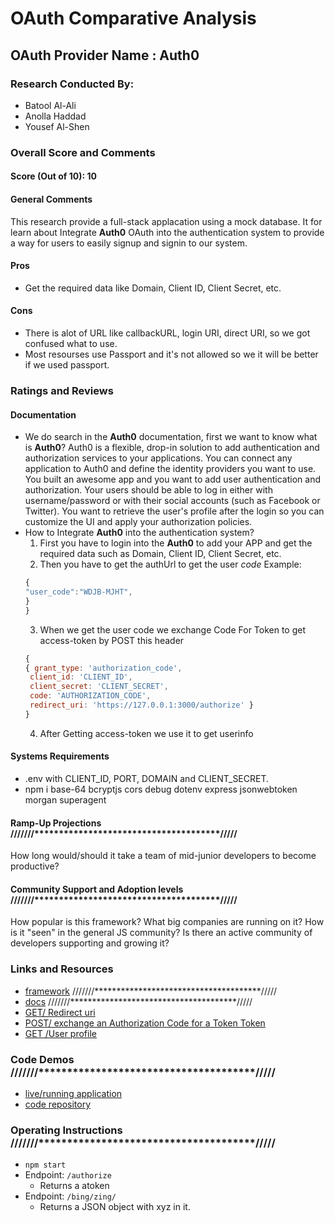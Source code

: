 # OAuth Comparative Analysis
## OAuth Provider Name : Auth0
### Research Conducted By: 
- Batool Al-Ali
- Anolla Haddad
- Yousef Al-Shen
### Overall Score and Comments
#### Score (Out of 10): 10
#### General Comments
This research provide a full-stack applacation using a mock database. It for learn about  Integrate **Auth0** OAuth into the authentication system to provide a way for users to easily signup and signin to our system.
#### Pros
* Get the required data like Domain, Client ID, Client Secret, etc.
#### Cons
* There is alot of URL like callbackURL, login URI, direct URI, so we got confused what to use.
* Most resourses use Passport and it's not allowed so we it will be better if we used passport.
### Ratings and Reviews
#### Documentation
- We do search in the **Auth0** documentation, first we want to know what is **Auth0**?
  Auth0 is a flexible, drop-in solution to add authentication and authorization services to your applications.
  You can connect any application to Auth0 and define the identity providers you want to use.
  You built an awesome app and you want to add user authentication and authorization. Your users should be able to log in either with username/password or with their social accounts (such as Facebook or Twitter). You want to retrieve the user's profile after the login so you can customize the UI and apply your authorization policies.
- How to Integrate **Auth0** into the authentication system?
    1. First you have to login into the **Auth0** to add your APP and get the required data such as Domain, Client ID, Client Secret, etc.
    2. Then you have to get the authUrl to get the user *code* Example:
    ```javaScript
    {
  "user_code":"WDJB-MJHT",
  }
    }
    ```
    3.  When we get the user code we exchange Code For Token to get access-token by POST this header 
    ```javaScript
    {
    { grant_type: 'authorization_code',
     client_id: 'CLIENT_ID',
     client_secret: 'CLIENT_SECRET',
     code: 'AUTHORIZATION_CODE',
     redirect_uri: 'https://127.0.0.1:3000/authorize' }
    }
    ```
    4. After Getting access-token we use it to get userinfo
#### Systems Requirements 
- .env with CLIENT_ID, PORT, DOMAIN and CLIENT_SECRET.
- npm i base-64 bcryptjs cors debug dotenv express jsonwebtoken morgan superagent
#### Ramp-Up Projections   ///////**************************************/////
How long would/should it take a team of mid-junior developers to become productive?
#### Community Support and Adoption levels ///////**************************************/////
How popular is this framework? What big companies are running on it? How is it "seen" in the general JS community?  Is there an active community of developers supporting and growing it?
### Links and Resources
* [framework](http://xyz.com)   ///////**************************************/////
* [docs](http://xyz.com)        ///////**************************************/////
* [GET/ Redirect uri](https://auth0.com/docs/universal-login)
* [POST/ exchange an Authorization Code for a Token Token](https://auth0.com/docs/api/authentication#authorization-code-flow45)
* [GET /User profile](https://auth0.com/docs/api/authentication#get-user-info)
### Code Demos  ///////**************************************/////
* [live/running application](http://xyz.com)
* [code repository](http://xyz.com)
### Operating Instructions   ///////**************************************/////
* `npm start`
* Endpoint: `/authorize`
  * Returns a atoken
* Endpoint: `/bing/zing/`
  * Returns a JSON object with xyz in it.